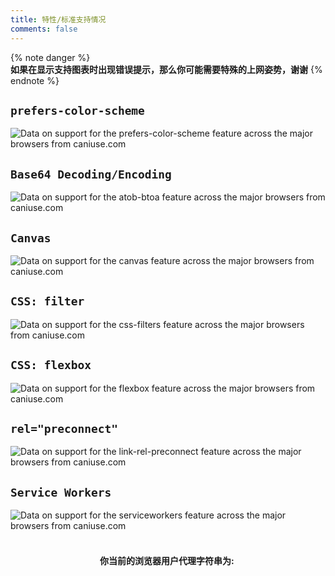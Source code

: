 ```yaml
---
title: 特性/标准支持情况
comments: false
---
```

<script src="https://cdn.jsdelivr.net/gh/ireade/caniuse-embed/public/caniuse-embed.min.js"></script>

{% note danger %}  
**如果在显示支持图表时出现错误提示，那么你可能需要特殊的上网姿势，谢谢**
{% endnote %}  

## `prefers-color-scheme`  

<picture>
	<source type="image/webp" srcset="https://caniuse.bitsofco.de/image/prefers-color-scheme.webp">
	<source type="image/png" srcset="https://caniuse.bitsofco.de/image/prefers-color-scheme.png">
	<img src="https://caniuse.bitsofco.de/image/prefers-color-scheme.jpg" alt="Data on support for the prefers-color-scheme feature across the major browsers from caniuse.com">
</picture>  

## `Base64 Decoding/Encoding`  

<picture>
	<source type="image/webp" srcset="https://caniuse.bitsofco.de/image/atob-btoa.webp">
	<source type="image/png" srcset="https://caniuse.bitsofco.de/image/atob-btoa.png">
	<img src="https://caniuse.bitsofco.de/image/atob-btoa.jpg" alt="Data on support for the atob-btoa feature across the major browsers from caniuse.com">
</picture>  

## `Canvas`  

<picture>
	<source type="image/webp" srcset="https://caniuse.bitsofco.de/image/canvas.webp">
	<source type="image/png" srcset="https://caniuse.bitsofco.de/image/canvas.png">
	<img src="https://caniuse.bitsofco.de/image/canvas.jpg" alt="Data on support for the canvas feature across the major browsers from caniuse.com">
</picture>  

## `CSS: filter`  

<picture>
	<source type="image/webp" srcset="https://caniuse.bitsofco.de/image/css-filters.webp">
	<source type="image/png" srcset="https://caniuse.bitsofco.de/image/css-filters.png">
	<img src="https://caniuse.bitsofco.de/image/css-filters.jpg" alt="Data on support for the css-filters feature across the major browsers from caniuse.com">
</picture>  

## `CSS: flexbox`  

<picture>
    <source type="image/webp" srcset="https://caniuse.bitsofco.de/image/flexbox.webp">
    <source type="image/png" srcset="https://caniuse.bitsofco.de/image/flexbox.png">
    <img src="https://caniuse.bitsofco.de/image/flexbox.png" alt="Data on support for the flexbox feature across the major browsers from caniuse.com">
</picture>  

## `rel="preconnect"`  

<picture>
    <source type="image/webp" srcset="https://caniuse.bitsofco.de/image/link-rel-preconnect.webp">
    <source type="image/png" srcset="https://caniuse.bitsofco.de/image/link-rel-preconnect.png">
    <img src="https://caniuse.bitsofco.de/image/link-rel-preconnect.png" alt="Data on support for the link-rel-preconnect feature across the major browsers from caniuse.com">
</picture>  

## `Service Workers`  

<picture>
    <source type="image/webp" srcset="https://caniuse.bitsofco.de/image/serviceworkers.webp">
    <source type="image/png" srcset="https://caniuse.bitsofco.de/image/serviceworkers.png">
    <img src="https://caniuse.bitsofco.de/image/serviceworkers.png" alt="Data on support for the serviceworkers feature across the major browsers from caniuse.com">
</picture>  

<p>&nbsp;</p>
<div class="ua-checker" style="text-align: center">
    <span><strong>你当前的浏览器用户代理字符串为:&nbsp;</strong></span><br />
    <script>document.write(navigator.userAgent)</script>
</div>

<style>
	.post-body iframe, .post-body img, .post-body video {margin-bottom: 0}
	p {margin: 0 0 20px 0}
</style>